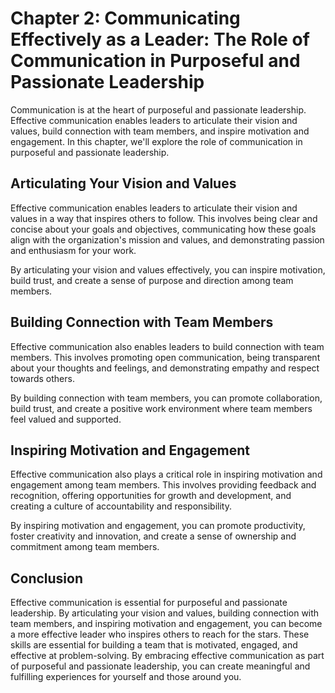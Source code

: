 Chapter 2: Communicating Effectively as a Leader: The Role of Communication in Purposeful and Passionate Leadership
===================================================================================================================

Communication is at the heart of purposeful and passionate leadership. Effective communication enables leaders to articulate their vision and values, build connection with team members, and inspire motivation and engagement. In this chapter, we'll explore the role of communication in purposeful and passionate leadership.

Articulating Your Vision and Values
-----------------------------------

Effective communication enables leaders to articulate their vision and values in a way that inspires others to follow. This involves being clear and concise about your goals and objectives, communicating how these goals align with the organization's mission and values, and demonstrating passion and enthusiasm for your work.

By articulating your vision and values effectively, you can inspire motivation, build trust, and create a sense of purpose and direction among team members.

Building Connection with Team Members
-------------------------------------

Effective communication also enables leaders to build connection with team members. This involves promoting open communication, being transparent about your thoughts and feelings, and demonstrating empathy and respect towards others.

By building connection with team members, you can promote collaboration, build trust, and create a positive work environment where team members feel valued and supported.

Inspiring Motivation and Engagement
-----------------------------------

Effective communication also plays a critical role in inspiring motivation and engagement among team members. This involves providing feedback and recognition, offering opportunities for growth and development, and creating a culture of accountability and responsibility.

By inspiring motivation and engagement, you can promote productivity, foster creativity and innovation, and create a sense of ownership and commitment among team members.

Conclusion
----------

Effective communication is essential for purposeful and passionate leadership. By articulating your vision and values, building connection with team members, and inspiring motivation and engagement, you can become a more effective leader who inspires others to reach for the stars. These skills are essential for building a team that is motivated, engaged, and effective at problem-solving. By embracing effective communication as part of purposeful and passionate leadership, you can create meaningful and fulfilling experiences for yourself and those around you.

